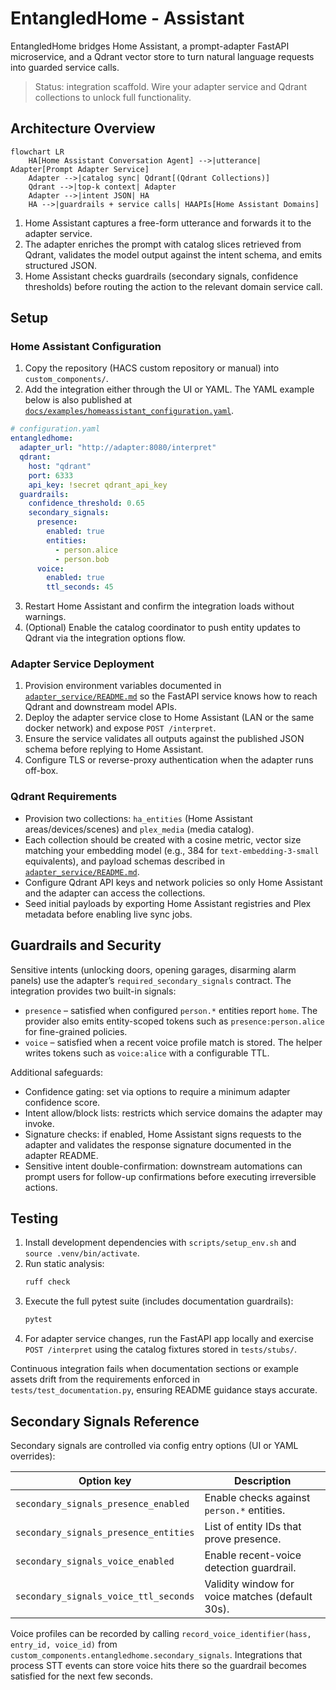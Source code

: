 # EntangledHome - Assistant

EntangledHome bridges Home Assistant, a prompt-adapter FastAPI microservice, and a Qdrant
vector store to turn natural language requests into guarded service calls.

> Status: integration scaffold. Wire your adapter service and Qdrant collections to unlock
> full functionality.

## Architecture Overview

```mermaid
flowchart LR
    HA[Home Assistant Conversation Agent] -->|utterance| Adapter[Prompt Adapter Service]
    Adapter -->|catalog sync| Qdrant[(Qdrant Collections)]
    Qdrant -->|top-k context| Adapter
    Adapter -->|intent JSON| HA
    HA -->|guardrails + service calls| HAAPIs[Home Assistant Domains]
```

1. Home Assistant captures a free-form utterance and forwards it to the adapter service.
2. The adapter enriches the prompt with catalog slices retrieved from Qdrant, validates the
   model output against the intent schema, and emits structured JSON.
3. Home Assistant checks guardrails (secondary signals, confidence thresholds) before routing
   the action to the relevant domain service call.

## Setup

### Home Assistant Configuration

1. Copy the repository (HACS custom repository or manual) into `custom_components/`.
2. Add the integration either through the UI or YAML. The YAML example below is also published
   at [`docs/examples/homeassistant_configuration.yaml`](docs/examples/homeassistant_configuration.yaml).

```yaml
# configuration.yaml
entangledhome:
  adapter_url: "http://adapter:8080/interpret"
  qdrant:
    host: "qdrant"
    port: 6333
    api_key: !secret qdrant_api_key
  guardrails:
    confidence_threshold: 0.65
    secondary_signals:
      presence:
        enabled: true
        entities:
          - person.alice
          - person.bob
      voice:
        enabled: true
        ttl_seconds: 45
```

3. Restart Home Assistant and confirm the integration loads without warnings.
4. (Optional) Enable the catalog coordinator to push entity updates to Qdrant via the
   integration options flow.

### Adapter Service Deployment

1. Provision environment variables documented in
   [`adapter_service/README.md`](adapter_service/README.md) so the FastAPI service knows how to
   reach Qdrant and downstream model APIs.
2. Deploy the adapter service close to Home Assistant (LAN or the same docker network) and
   expose `POST /interpret`.
3. Ensure the service validates all outputs against the published JSON schema before replying
   to Home Assistant.
4. Configure TLS or reverse-proxy authentication when the adapter runs off-box.

### Qdrant Requirements

- Provision two collections: `ha_entities` (Home Assistant areas/devices/scenes) and
  `plex_media` (media catalog).
- Each collection should be created with a cosine metric, vector size matching your embedding
  model (e.g., 384 for `text-embedding-3-small` equivalents), and payload schemas described in
  [`adapter_service/README.md`](adapter_service/README.md).
- Configure Qdrant API keys and network policies so only Home Assistant and the adapter can
  access the collections.
- Seed initial payloads by exporting Home Assistant registries and Plex metadata before
  enabling live sync jobs.

## Guardrails and Security

Sensitive intents (unlocking doors, opening garages, disarming alarm panels) use the adapter’s
`required_secondary_signals` contract. The integration provides two built-in signals:

- `presence` &ndash; satisfied when configured `person.*` entities report `home`. The provider also
  emits entity-scoped tokens such as `presence:person.alice` for fine-grained policies.
- `voice` &ndash; satisfied when a recent voice profile match is stored. The helper writes tokens such
  as `voice:alice` with a configurable TTL.

Additional safeguards:

- Confidence gating: set via options to require a minimum adapter confidence score.
- Intent allow/block lists: restricts which service domains the adapter may invoke.
- Signature checks: if enabled, Home Assistant signs requests to the adapter and validates the
  response signature documented in the adapter README.
- Sensitive intent double-confirmation: downstream automations can prompt users for follow-up
  confirmations before executing irreversible actions.

## Testing

1. Install development dependencies with `scripts/setup_env.sh` and `source .venv/bin/activate`.
2. Run static analysis:
   ```bash
   ruff check
   ```
3. Execute the full pytest suite (includes documentation guardrails):
   ```bash
   pytest
   ```
4. For adapter service changes, run the FastAPI app locally and exercise `POST /interpret`
   using the catalog fixtures stored in `tests/stubs/`.

Continuous integration fails when documentation sections or example assets drift from the
requirements enforced in `tests/test_documentation.py`, ensuring README guidance stays accurate.

## Secondary Signals Reference

Secondary signals are controlled via config entry options (UI or YAML overrides):

| Option key | Description |
|------------|-------------|
| `secondary_signals_presence_enabled` | Enable checks against `person.*` entities. |
| `secondary_signals_presence_entities` | List of entity IDs that prove presence. |
| `secondary_signals_voice_enabled` | Enable recent-voice detection guardrail. |
| `secondary_signals_voice_ttl_seconds` | Validity window for voice matches (default 30s). |

Voice profiles can be recorded by calling
`record_voice_identifier(hass, entry_id, voice_id)` from
`custom_components.entangledhome.secondary_signals`. Integrations that process STT events can store
voice hits there so the guardrail becomes satisfied for the next few seconds.
